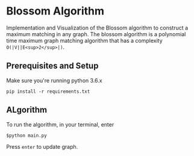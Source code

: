 # Blossom Algorithm

Implementation and Visualization of the Blossom algorithm to construct a maximum matching in any graph. The blossom algorithm is a polynomial time maximum graph matching algorithm that has a complexity `O(|V||E<sup>2</sup>|)`.

## Prerequisites and Setup 
Make sure you're running python 3.6.x

```
pip install -r requirements.txt
```

## ALgorithm

To run the algorithm, in your terminal, enter

```
$python main.py
```

Press `enter` to update graph.
